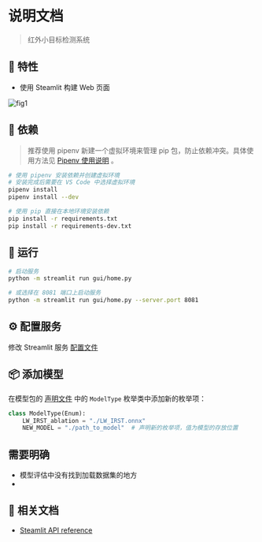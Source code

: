 # 说明文档

> 红外小目标检测系统

## 🎉 特性

- 使用 Steamlit 构建 Web 页面

![fig1](./生成融合生态系统.png)

## 🐋 依赖

> 推荐使用 pipenv 新建一个虚拟环境来管理 pip 包，防止依赖冲突。具体使用方法见 [Pipenv 使用说明] 。

```bash
# 使用 pipenv 安装依赖并创建虚拟环境
# 安装完成后需要在 VS Code 中选择虚拟环境
pipenv install
pipenv install --dev

# 使用 pip 直接在本地环境安装依赖
pip install -r requirements.txt
pip install -r requirements-dev.txt
```

## 🚀 运行

```bash
# 启动服务
python -m streamlit run gui/home.py

# 或选择在 8081 端口上启动服务
python -m streamlit run gui/home.py --server.port 8081
```

## ⚙️ 配置服务

修改 Streamlit 服务 [配置文件]

## 📦 添加模型

在模型包的 [声明文件] 中的 `ModelType` 枚举类中添加新的枚举项：

```python
class ModelType(Enum):
    LW_IRST_ablation = "./LW_IRST.onnx"
    NEW_MODEL = "./path_to_model"  # 声明新的枚举项，值为模型的存放位置
```

## 需要明确

- 模型评估中没有找到加载数据集的地方
-

## 📄 相关文档

- [Steamlit API reference]

<!-- Links -->

[配置文件]: .streamlit\config.toml
[声明文件]: .models/__init__.py

[Pipenv 使用说明]: ./docs/pipenv-useages.md

[Steamlit API reference]: https://docs.streamlit.io/library/api-reference

